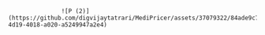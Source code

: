                    ![P (2)](https://github.com/digvijaytatrari/MediPricer/assets/37079322/84ade9c7-4d19-4018-a020-a5249947a2e4)
